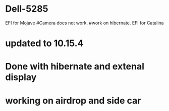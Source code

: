 # Dell-5285
EFI for Mojave
#Camera does not work. 
#work on hibernate.
EFI for Catalina
# updated to 10.15.4
# Done with hibernate and extenal display
# working on airdrop and side car
